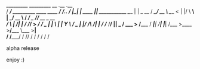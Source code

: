 

  _________                              _________             __  .__                  .__                     
 /   _____/__ _________  ____   ____    /   _____/__.__. _____/  |_|  |__   ____   _____|__|_______ ___________ 
 \_____  \|  |  \_  __ \/ ___\_/ __ \   \_____  <   |  |/    \   __\  |  \_/ __ \ /  ___/  \___   // __ \_  __ \
 /        \  |  /|  | \/ /_/  >  ___/   /        \___  |   |  \  | |   Y  \  ___/ \___ \|  |/    /\  ___/|  | \/
/_______  /____/ |__|  \___  / \___  > /_______  / ____|___|  /__| |___|  /\___  >____  >__/_____ \\___  >__|   
        \/            /_____/      \/          \/\/         \/          \/     \/     \/         \/    \/       


alpha release

enjoy :)
